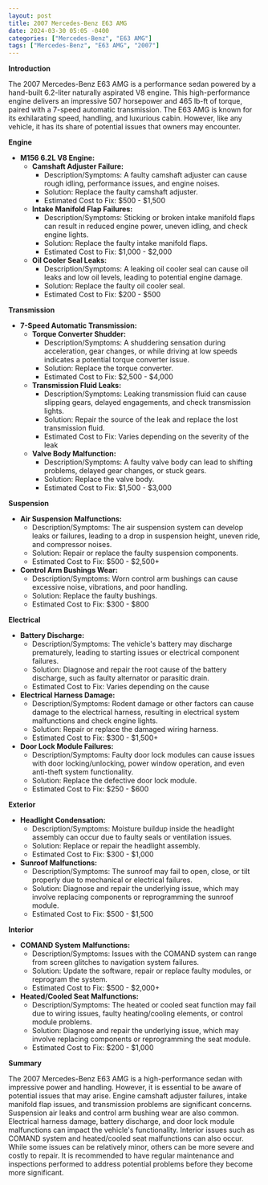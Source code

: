 ```yaml
---
layout: post
title: 2007 Mercedes-Benz E63 AMG
date: 2024-03-30 05:05 -0400
categories: ["Mercedes-Benz", "E63 AMG"]
tags: ["Mercedes-Benz", "E63 AMG", "2007"]
---
```

**Introduction**

The 2007 Mercedes-Benz E63 AMG is a performance sedan powered by a hand-built 6.2-liter naturally aspirated V8 engine. This high-performance engine delivers an impressive 507 horsepower and 465 lb-ft of torque, paired with a 7-speed automatic transmission. The E63 AMG is known for its exhilarating speed, handling, and luxurious cabin. However, like any vehicle, it has its share of potential issues that owners may encounter.

**Engine**

* **M156 6.2L V8 Engine:**
    * **Camshaft Adjuster Failure:**
        * Description/Symptoms: A faulty camshaft adjuster can cause rough idling, performance issues, and engine noises.
        * Solution: Replace the faulty camshaft adjuster.
        * Estimated Cost to Fix: $500 - $1,500
    * **Intake Manifold Flap Failures:**
        * Description/Symptoms: Sticking or broken intake manifold flaps can result in reduced engine power, uneven idling, and check engine lights.
        * Solution: Replace the faulty intake manifold flaps.
        * Estimated Cost to Fix: $1,000 - $2,000
    * **Oil Cooler Seal Leaks:**
        * Description/Symptoms: A leaking oil cooler seal can cause oil leaks and low oil levels, leading to potential engine damage.
        * Solution: Replace the faulty oil cooler seal.
        * Estimated Cost to Fix: $200 - $500

**Transmission**

* **7-Speed Automatic Transmission:**
    * **Torque Converter Shudder:**
        * Description/Symptoms: A shuddering sensation during acceleration, gear changes, or while driving at low speeds indicates a potential torque converter issue.
        * Solution: Replace the torque converter.
        * Estimated Cost to Fix: $2,500 - $4,000
    * **Transmission Fluid Leaks:**
        * Description/Symptoms: Leaking transmission fluid can cause slipping gears, delayed engagements, and check transmission lights.
        * Solution: Repair the source of the leak and replace the lost transmission fluid.
        * Estimated Cost to Fix: Varies depending on the severity of the leak
    * **Valve Body Malfunction:**
        * Description/Symptoms: A faulty valve body can lead to shifting problems, delayed gear changes, or stuck gears.
        * Solution: Replace the valve body.
        * Estimated Cost to Fix: $1,500 - $3,000

**Suspension**

* **Air Suspension Malfunctions:**
    * Description/Symptoms: The air suspension system can develop leaks or failures, leading to a drop in suspension height, uneven ride, and compressor noises.
    * Solution: Repair or replace the faulty suspension components.
    * Estimated Cost to Fix: $500 - $2,500+
* **Control Arm Bushings Wear:**
    * Description/Symptoms: Worn control arm bushings can cause excessive noise, vibrations, and poor handling.
    * Solution: Replace the faulty bushings.
    * Estimated Cost to Fix: $300 - $800

**Electrical**

* **Battery Discharge:**
    * Description/Symptoms: The vehicle's battery may discharge prematurely, leading to starting issues or electrical component failures.
    * Solution: Diagnose and repair the root cause of the battery discharge, such as faulty alternator or parasitic drain.
    * Estimated Cost to Fix: Varies depending on the cause
* **Electrical Harness Damage:**
    * Description/Symptoms: Rodent damage or other factors can cause damage to the electrical harness, resulting in electrical system malfunctions and check engine lights.
    * Solution: Repair or replace the damaged wiring harness.
    * Estimated Cost to Fix: $300 - $1,500+
* **Door Lock Module Failures:**
    * Description/Symptoms: Faulty door lock modules can cause issues with door locking/unlocking, power window operation, and even anti-theft system functionality.
    * Solution: Replace the defective door lock module.
    * Estimated Cost to Fix: $250 - $600

**Exterior**

* **Headlight Condensation:**
    * Description/Symptoms: Moisture buildup inside the headlight assembly can occur due to faulty seals or ventilation issues.
    * Solution: Replace or repair the headlight assembly.
    * Estimated Cost to Fix: $300 - $1,000
* **Sunroof Malfunctions:**
    * Description/Symptoms: The sunroof may fail to open, close, or tilt properly due to mechanical or electrical failures.
    * Solution: Diagnose and repair the underlying issue, which may involve replacing components or reprogramming the sunroof module.
    * Estimated Cost to Fix: $500 - $1,500

**Interior**

* **COMAND System Malfunctions:**
    * Description/Symptoms: Issues with the COMAND system can range from screen glitches to navigation system failures.
    * Solution: Update the software, repair or replace faulty modules, or reprogram the system.
    * Estimated Cost to Fix: $500 - $2,000+
* **Heated/Cooled Seat Malfunctions:**
    * Description/Symptoms: The heated or cooled seat function may fail due to wiring issues, faulty heating/cooling elements, or control module problems.
    * Solution: Diagnose and repair the underlying issue, which may involve replacing components or reprogramming the seat module.
    * Estimated Cost to Fix: $200 - $1,000

**Summary**

The 2007 Mercedes-Benz E63 AMG is a high-performance sedan with impressive power and handling. However, it is essential to be aware of potential issues that may arise. Engine camshaft adjuster failures, intake manifold flap issues, and transmission problems are significant concerns. Suspension air leaks and control arm bushing wear are also common. Electrical harness damage, battery discharge, and door lock module malfunctions can impact the vehicle's functionality. Interior issues such as COMAND system and heated/cooled seat malfunctions can also occur. While some issues can be relatively minor, others can be more severe and costly to repair. It is recommended to have regular maintenance and inspections performed to address potential problems before they become more significant.
